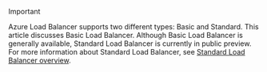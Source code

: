 > [!IMPORTANT]
> Azure Load Balancer supports two different types: Basic and Standard. This article discusses Basic Load Balancer. Although Basic Load Balancer is generally available, Standard Load Balancer is currently in public preview. For more information about Standard Load Balancer, see [Standard Load Balancer overview](https://aka.ms/AzureLoadBalancerStandard).
